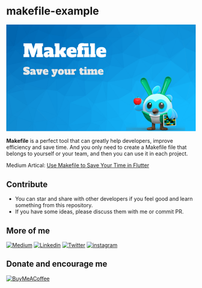 # makefile-example

<img src="./images/cover.png"></img>

<b>Makefile</b> is a perfect tool that can greatly help developers, improve efficiency and save time. And you only need to create a Makefile file that belongs to yourself or your team, and then you can use it in each project.

Medium Artical: [Use Makefile to Save Your Time in Flutter](https://yiichenhi.medium.com/%E5%A6%82%E4%BD%95%E5%9C%A8flutter%E4%BD%BF%E7%94%A8-makefile-%E7%AF%80%E7%9C%81%E4%BD%A0%E7%9A%84%E6%99%82%E9%96%93-7408bdf458de)

## Contribute
- You can star and share with other developers if you feel good and learn something from this repository.
- If you have some ideas, please discuss them with me or commit PR.

## More of me
[![Medium](https://img.shields.io/badge/medium-fff?style=for-the-badge&logo=medium&logoColor=black)](https://yiichenhi.medium.com)
[![Linkedin](https://img.shields.io/badge/LinkedIn-0077B5?style=for-the-badge&logo=linkedin&logoColor=white)](https://www.linkedin.com/in/yiichenhi/)
[![Twitter](https://img.shields.io/badge/Twitter-1DA1F2?style=for-the-badge&logo=twitter&logoColor=white)](https://twitter.com/yiichenhi)
[![instagram](https://img.shields.io/badge/instagram-C6317F?style=for-the-badge&logo=instagram&logoColor=white)](http://instagram.com/flutterluvr.yii/)

## Donate and encourage me
[![BuyMeACoffee][buy_me_a_coffee_badge]][buy_me_a_coffee]

<!-- Links -->
[buy_me_a_coffee]: https://www.buymeacoffee.com/yiichenhi
[buy_me_a_coffee_badge]: https://img.buymeacoffee.com/button-api/?text=Sponsor&emoji=&slug=yiichenhi&button_colour=FFDD00&font_colour=000000&font_family=Cookie&outline_colour=000000&coffee_colour=ffffff&size=64
